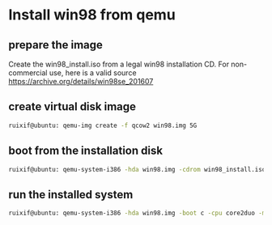 # Install win98 from qemu
## prepare the image
Create the win98_install.iso from a legal win98 installation CD. For non-commercial use, here is a valid source https://archive.org/details/win98se_201607

## create virtual disk image
```bash
ruixif@ubuntu: qemu-img create -f qcow2 win98.img 5G
```
## boot from the installation disk
```bash
ruixif@ubuntu: qemu-system-i386 -hda win98.img -cdrom win98_install.iso -boot d -cpu core2duo -m 1024 -vga cirrus -net nic,model=pcnet -net user -localtime
```
## run the installed system
```bash
ruixif@ubuntu: qemu-system-i386 -hda win98.img -boot c -cpu core2duo -m 1024 -vga cirrus -net nic,model=pcnet -net user -localtime
```

